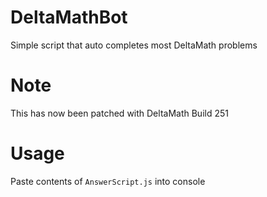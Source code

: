 # DeltaMathBot

Simple script that auto completes most DeltaMath problems

# Note

This has now been patched with DeltaMath Build 251

# Usage

Paste contents of `AnswerScript.js` into console
